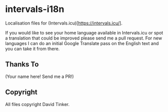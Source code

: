 # intervals-i18n

Localisation files for (Intervals.icu)[https://intervals.icu/].

If you would like to see your home language available in Intervals.icu or spot a translation that could be improved
please send me a pull request. For new languages I can do an initial Google Translate pass on the English text and
you can take it from there.

## Thanks To

(Your name here! Send me a PR!)

## Copyright

All files copyright David Tinker.
